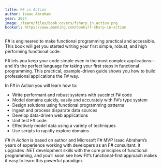 ```yaml
---
title: F# in Action
author: Isaac Abraham
year: 2024
image: /learn/files/book_covers/fsharp_in_action.png
bookurl: https://www.manning.com/books/f-sharp-in-action
---
```

F# is engineered to make functional programming practical and accessible. This book will get you started writing your first simple, robust, and high performing functional code.

F# lets you keep your code simple even in the most complex applications—and it’s the perfect language for taking your first steps in functional programming. This practical, example-driven guide shows you how to build professional applications the F# way.

In F# in Action you will learn how to:

- Write performant and robust systems with succinct F# code
- Model domains quickly, easily and accurately with F#’s type system
- Design solutions using functional programming patterns
- Ingest and process disparate data sources
- Develop data-driven web applications
- Unit test F# code
- Effectively model data using a variety of techniques
- Use scripts to rapidly explore domains

_F# in Action_ is based on author and Microsoft F# MVP Isaac Abraham’s years of experience working with developers as an F# consultant. It upgrades .NET development skills with the core principles of functional programming, and you’ll soon see how F#’s functional-first approach makes it easy to learn this powerful paradigm.
